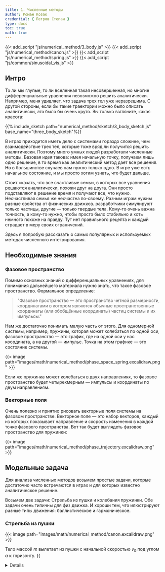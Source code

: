 ```yaml
---
title: 1. Численные методы
author: Роман Козак
credential: { Петров Степан }
type: docs
toc: true
math: true
---
```


{{< add_script "js/numerical_method/3_body.js" >}}
{{< add_script "js/numerical_method/canon.js" >}}
{{< add_script "js/numerical_method/spring.js" >}}
{{< add_script "js/common/sinusoidal_vis.js" >}}


## Интро

То ли мы глупые, то ли вселенная такая несовершенная, но многие дифференциальные уравнения невозможно решить аналитически. Например, меня удивляет, что задача трех тел уже неразрешима. 
С другой стороны, если бы такие траектории можно было описать аналитически, это было бы очень круто. Вы только взгляните, какая красота:

{{% include_sketch path="numerical_method/sketch/3_body_sketch.js" base_name="three_body_sketch"%}}

В играх приходится иметь дело с системами гораздо сложнее, чем взаимодействие трех тел, которые тоже вряд ли получится решить аналитически. Поэтому много умных людей разработали численные методы. Базовая идея такова: имея начальную точку, получаем лишь одно решение, в то время как аналитический метод дает все решения. Но в большинстве случаев нам нужно только одно. В игре уже есть начальное состояние, и мы просто хотим узнать, что будет дальше.


Стоит сказать, что все счастливые семьи, в которых все уравнения решаются аналитически, похожи друг на друга. Они просто подставляют в решение время и получают все, что нужно. Несчастливая семья же несчастна по-своему. 
Разным играм нужны разные свойства от физических движков. 
разработчики симулируют только частицы, другие — только твердые тела. Кому-то очень важна точность, а кому-то нужно, чтобы просто было стабильно и хоть немного похоже на правду. Тут нет правильного рецепта и каждый страдает в меру своих ограничений.

Здесь я попробую рассказать о самых популярных и используемых методах численного интегрирования.


## Необходимые знания

### Фазовое пространство

Помимо основных знаний о дифференциальных уравнениях, для понимания дальнейшего материала нужно знать, что такое фазовое пространство. Формальное определение:

> "Фазовое пространство — это пространство четной размерности, координатами в котором являются обычные пространственные координаты (или обобщённые координаты) частиц системы и их импульсы."



Нам же достаточно понимать малую часть от этого. Для одномерной системы, например, пружины, которая может колебаться по одной оси, фазовое пространство — это график, где на одной оси у нас координата, а на другой — импульс. Точка на этом графике — это состояние системы.

{{< image path="images/math/numerical_method/phase_space_spring.excalidraw.png" >}}

Если же пружинка может колебаться в двух направлениях, то фазовое пространство будет четырехмерным — импульсы и координаты по двум направлениям.


### Векторные поля

Очень полезно и приятно рисовать векторные поля системы на фазовом пространстве. Векторное поле — это набор векторов, каждый из которых показывает направление и скорость изменения в каждой точке фазового пространства. Вот так будет выглядеть фазовое пространство для пружинки:

{{< image  path="images/math/numerical_method/phase_trajectory.excalidraw.png" >}}


## Модельные задача

Для анализа численных методов возьмем простые задачи, которые достаточно часто встречаются в играх и для которых известно аналитическое решение.

Возьмем две задачи:
Стрельба из пушки и колебания пружинки.
Обе задачи очень типичны для физ движка. И хороши тем, что илюстрируют разные типы движения: баллистическое и гармоническое.

### Стрельба из пушки

{{< image path="images/math/numerical_method/canon.excalidraw.png" >}}

Тело массой $m$ вылетает из пушки с начальной скоростью $v_0$ под углом $\alpha$ к горизонту.
{{<details title="Аналитическое решение" closed="true" >}}
Тогда уравнение движения примет вид

$$
\begin{equation*}
\begin{split}
\ddot{x} = 0,\\\
\ddot{y} = -g,
\end{split}
\end{equation*}
$$

где $g$ - ускорение свободного падения. Перепишем уравнение в виде
$$
\begin{equation*}
\begin{split}
&\dot{x} = v_x,\\\
&\dot{v_x} = 0,\\\
&\dot{y} = v_y,\\\
&\dot{v_y} = -g.
\end{split}
\end{equation*}
$$
Если ввести вектор состояния $z$:
$$
\begin{equation*}
    z =
     \begin{bmatrix}     x \\\     v_x \\\     y \\\     v_y \\\     \end{bmatrix}
\end{equation*}
$$
и константный вектор $G$:
$$
\begin{equation*}
    G = \begin{bmatrix} 0 \\\ 0 \\\ 0\\\ -g \end{bmatrix}
\end{equation*}
$$
Тогда уравнение перепишем в виде
$$
\begin{equation*}
    \dot{z} =
    \begin{bmatrix}
        0 & 1 & 0 & 0 \\\
        0 & 0 & 0 & 0 \\\
        0 & 0 & 0 & 1 \\\
        0 & 0 & 0 & 0 \\\
    \end{bmatrix}
    \cdot z  + \begin{bmatrix} 0 \\\ 0 \\\ 0\\\ -g \end{bmatrix} = A \cdot z + G
\end{equation*}
$$
{{< /details >}}

Аналитическое решение этой задачи -- обычная баллистическая кривая.
$$
\begin{equation}
    \begin{split}
        &x(t) = v_0 t \cos(\alpha) \\\ 
        &y(t) = v_0 t \sin(\alpha) - \frac{1}{2}gt^2.
    \end{split}
\end{equation}
$$

{{< include_sketch path="numerical_method/sketch/analitical_canon.js" base_name="analitical_canon" >}}


### Пружинка

Пружинка с коэффициентом жесткости $k$, массой $m$ и начальным смещением $x_0$  и начальной скоростью $v_0$.

{{< image  path="images/math/numerical_method/spring.excalidraw.png" >}}
{{<details title="Аналитическое решение" closed="true" >}}
$$
\ddot{x} = -\frac{k}{m}x,\\
$$
Тогда уравнение движения примет вид
$$
\begin{equation*}
    \begin{split}
        &\dot{x} = v,\\\
        &\dot{v} = -\frac{k}{m}x.
    \end{split}
\end{equation*}
$$
Аналогично
$$
\begin{equation*}
    z =
     \begin{bmatrix}     x \\     v \\     \end{bmatrix}
\end{equation*}
$$
Тогда уравнение перепишем в виде
$$
\begin{equation*}
    \dot{z} =
    \begin{bmatrix}
        0 & 1 \\
        -\frac{k}{m} & 0 \\
    \end{bmatrix}
    \cdot z = A \cdot z
\end{equation*}
$$
{{< /details >}}

Аналитическое решение для этой задачи -- гармонические колебания.
$$
\begin{equation}
    x(t) = (x_0\cos(\omega t) + v_0\sin(\omega t)),
\end{equation}
$$

{{< include_sketch path="numerical_method/sketch/analitical_spring.js" base_name="analitical_spring" >}}

